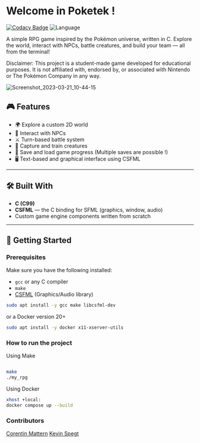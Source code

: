# Welcome in Poketek !
[![Codacy Badge](https://app.codacy.com/project/badge/Grade/f99426f2eaf44c8aa0b37d177eb6c90f)](https://www.codacy.com/gh/LucasMarsala/my_rpg_2017/dashboard?utm_source=github.com&amp;utm_medium=referral&amp;utm_content=LucasMarsala/my_rpg_2017&amp;utm_campaign=Badge_Grade)
![Language](https://img.shields.io/badge/language-C-blue.svg)

A simple RPG game inspired by the Pokémon universe, written in C. 
Explore the world, interact with NPCs, battle creatures, and build your team — all from the terminal!

Disclaimer: This project is a student-made game developed for educational purposes. It is not affiliated with, endorsed by, or associated with Nintendo or The Pokémon Company in any way.

![Screenshot_2023-03-21_10-44-15](https://user-images.githubusercontent.com/39527261/226570311-82b98bd7-3c2d-40f4-8309-0a1866fea20a.png)

## 🎮 Features

- 🌍 Explore a custom 2D world
- 🧍 Interact with NPCs
- ⚔️ Turn-based battle system
- 🐾 Capture and train creatures
- 💾 Save and load game progress (Multiple saves are possible !)
- 🖥️ Text-based and graphical interface using CSFML

---

## 🛠️ Built With

- **C (C99)**
- **CSFML** — the C binding for SFML (graphics, window, audio)
- Custom game engine components written from scratch

---

## 🚀 Getting Started

### Prerequisites

Make sure you have the following installed:

- `gcc` or any C compiler
- `make`
- [CSFML](https://www.sfml-dev.org/download/csfml/) (Graphics/Audio library)

```bash
sudo apt install -y gcc make libcsfml-dev
```

or a Docker version 20+

```bash
sudo apt install -y docker x11-xserver-utils
```

### How to run the project

Using Make

```bash

make
./my_rpg
```

Using Docker
```bash
xhost +local:
docker compose up --build
```

### Contributors
[Corentin Mattern](https://github.com/cmattern68)
[Kevin Spegt](https://github.com/MrKrj)
